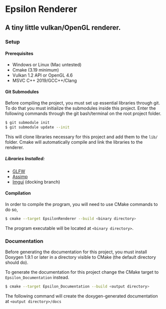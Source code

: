 # Epsilon Renderer
## A tiny little vulkan/OpenGL renderer.
### Setup
#### Prerequisites
- Windows or Linux (Mac untested)
- Cmake (3.19 minimum)
- Vulkan 1.2 API or OpenGL 4.6 
- MSVC C++ 2019/GCC++/Clang 

#### Git Submodules
Before compiling the project, you must set up essential libraries through git.
To do that you must initialize the submodules inside this project. Enter the following commands through the git bash/terminal on the root project folder.
```bash
$ git submodule init
$ git submodule update --init
```
This will clone libraries necessary for this project and add them to the `lib/` folder.
Cmake will automatically compile and link the libraries to the renderer.

##### Libraries Installed:
- [GLFW](https://github.com/glfw/glfw)
- [Assimp](https://github.com/assimp/assimp)
- [Imgui](https://github.com/ocornut/imgui/tree/docking) (docking branch)

#### Compilation
In order to compile the program, you will need to use CMake commands to do so,

```bash
$ cmake --target EpsilonRenderer --build <binary directory>
```

The program executable will be located at `<binary directory>`.

### Documentation
Before generating the documentation for this project, you must install Doxygen 1.9.1 or later in a directory visible to CMake (the default directory should do).

To generate the documentation for this project change the CMake target to `Epsilon_Documentation` instead.

```bash
$ cmake --target Epsilon_Documentation --build <output directory>
```

The following command will create the doxygen-generated documentation at `<output directory>/docs`
